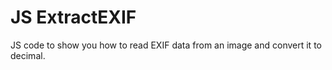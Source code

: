# JS ExtractEXIF

JS code to show you how to read EXIF data from an image and convert it to decimal.